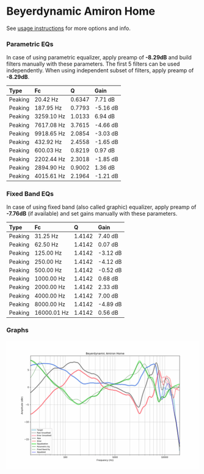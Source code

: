 # Beyerdynamic Amiron Home
See [usage instructions](https://github.com/jaakkopasanen/AutoEq#usage) for more options and info.

### Parametric EQs
In case of using parametric equalizer, apply preamp of **-8.29dB** and build filters manually
with these parameters. The first 5 filters can be used independently.
When using independent subset of filters, apply preamp of **-8.29dB**.

| Type    | Fc         |      Q | Gain     |
|:--------|:-----------|:-------|:---------|
| Peaking | 20.42 Hz   | 0.6347 | 7.71 dB  |
| Peaking | 187.95 Hz  | 0.7793 | -5.16 dB |
| Peaking | 3259.10 Hz | 1.0133 | 6.94 dB  |
| Peaking | 7617.08 Hz | 3.7615 | -4.66 dB |
| Peaking | 9918.65 Hz | 2.0854 | -3.03 dB |
| Peaking | 432.92 Hz  | 2.4558 | -1.65 dB |
| Peaking | 600.03 Hz  | 0.8219 | 0.97 dB  |
| Peaking | 2202.44 Hz | 2.3018 | -1.85 dB |
| Peaking | 2894.90 Hz | 0.9002 | 1.36 dB  |
| Peaking | 4015.61 Hz | 2.1964 | -1.21 dB |

### Fixed Band EQs
In case of using fixed band (also called graphic) equalizer, apply preamp of **-7.76dB**
(if available) and set gains manually with these parameters.

| Type    | Fc          |      Q | Gain     |
|:--------|:------------|:-------|:---------|
| Peaking | 31.25 Hz    | 1.4142 | 7.40 dB  |
| Peaking | 62.50 Hz    | 1.4142 | 0.07 dB  |
| Peaking | 125.00 Hz   | 1.4142 | -3.12 dB |
| Peaking | 250.00 Hz   | 1.4142 | -4.12 dB |
| Peaking | 500.00 Hz   | 1.4142 | -0.52 dB |
| Peaking | 1000.00 Hz  | 1.4142 | 0.68 dB  |
| Peaking | 2000.00 Hz  | 1.4142 | 2.33 dB  |
| Peaking | 4000.00 Hz  | 1.4142 | 7.00 dB  |
| Peaking | 8000.00 Hz  | 1.4142 | -4.89 dB |
| Peaking | 16000.01 Hz | 1.4142 | 0.56 dB  |

### Graphs
![](./Beyerdynamic%20Amiron%20Home.png)